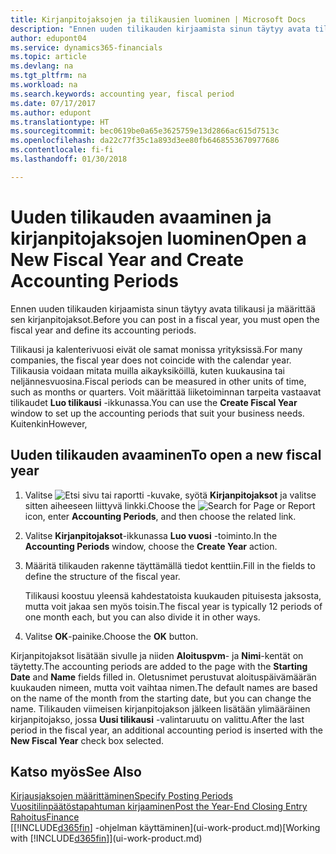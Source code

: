 ```yaml
---
title: Kirjanpitojaksojen ja tilikausien luominen | Microsoft Docs
description: "Ennen uuden tilikauden kirjaamista sinun täytyy avata tilikausi ja määrittää sen kirjanpitojaksot."
author: edupont04
ms.service: dynamics365-financials
ms.topic: article
ms.devlang: na
ms.tgt_pltfrm: na
ms.workload: na
ms.search.keywords: accounting year, fiscal period
ms.date: 07/17/2017
ms.author: edupont
ms.translationtype: HT
ms.sourcegitcommit: bec0619be0a65e3625759e13d2866ac615d7513c
ms.openlocfilehash: da22c77f35c1a893d3ee80fb6468553670977686
ms.contentlocale: fi-fi
ms.lasthandoff: 01/30/2018

---
```

# <a name="open-a-new-fiscal-year-and-create-accounting-periods"></a><span data-ttu-id="8d9aa-103">Uuden tilikauden avaaminen ja kirjanpitojaksojen luominen</span><span class="sxs-lookup"><span data-stu-id="8d9aa-103">Open a New Fiscal Year and Create Accounting Periods</span></span>
<span data-ttu-id="8d9aa-104">Ennen uuden tilikauden kirjaamista sinun täytyy avata tilikausi ja määrittää sen kirjanpitojaksot.</span><span class="sxs-lookup"><span data-stu-id="8d9aa-104">Before you can post in a fiscal year, you must open the fiscal year and define its accounting periods.</span></span>  

<span data-ttu-id="8d9aa-105">Tilikausi ja kalenterivuosi eivät ole samat monissa yrityksissä.</span><span class="sxs-lookup"><span data-stu-id="8d9aa-105">For many companies, the fiscal year does not coincide with the calendar year.</span></span> <span data-ttu-id="8d9aa-106">Tilikausia voidaan mitata muilla aikayksiköillä, kuten kuukausina tai neljännesvuosina.</span><span class="sxs-lookup"><span data-stu-id="8d9aa-106">Fiscal periods can be measured in other units of time, such as months or quarters.</span></span> <span data-ttu-id="8d9aa-107">Voit määrittää liiketoiminnan tarpeita vastaavat tilikaudet **Luo tilikausi** -ikkunassa.</span><span class="sxs-lookup"><span data-stu-id="8d9aa-107">You can use the **Create Fiscal Year** window to set up the accounting periods that suit your business needs.</span></span> <span data-ttu-id="8d9aa-108">Kuitenkin</span><span class="sxs-lookup"><span data-stu-id="8d9aa-108">However,</span></span>   

## <a name="to-open-a-new-fiscal-year"></a><span data-ttu-id="8d9aa-109">Uuden tilikauden avaaminen</span><span class="sxs-lookup"><span data-stu-id="8d9aa-109">To open a new fiscal year</span></span>
1. <span data-ttu-id="8d9aa-110">Valitse ![Etsi sivu tai raportti](media/ui-search/search_small.png "Etsi sivu tai raportti -kuvake") -kuvake, syötä **Kirjanpitojaksot** ja valitse sitten aiheeseen liittyvä linkki.</span><span class="sxs-lookup"><span data-stu-id="8d9aa-110">Choose the ![Search for Page or Report](media/ui-search/search_small.png "Search for Page or Report icon") icon, enter **Accounting Periods**, and then choose the related link.</span></span>
2. <span data-ttu-id="8d9aa-111">Valitse **Kirjanpitojaksot**-ikkunassa **Luo vuosi** -toiminto.</span><span class="sxs-lookup"><span data-stu-id="8d9aa-111">In the **Accounting Periods** window, choose the **Create Year** action.</span></span>
3. <span data-ttu-id="8d9aa-112">Määritä tilikauden rakenne täyttämällä tiedot kenttiin.</span><span class="sxs-lookup"><span data-stu-id="8d9aa-112">Fill in the fields to define the structure of the fiscal year.</span></span>

    <span data-ttu-id="8d9aa-113">Tilikausi koostuu yleensä kahdestatoista kuukauden pituisesta jaksosta, mutta voit jakaa sen myös toisin.</span><span class="sxs-lookup"><span data-stu-id="8d9aa-113">The fiscal year is typically 12 periods of one month each, but you can also divide it in other ways.</span></span>
4. <span data-ttu-id="8d9aa-114">Valitse **OK**-painike.</span><span class="sxs-lookup"><span data-stu-id="8d9aa-114">Choose the **OK** button.</span></span>

<span data-ttu-id="8d9aa-115">Kirjanpitojaksot lisätään sivulle ja niiden **Aloituspvm**- ja **Nimi**-kentät on täytetty.</span><span class="sxs-lookup"><span data-stu-id="8d9aa-115">The accounting periods are added to the page with the **Starting Date** and **Name** fields filled in.</span></span> <span data-ttu-id="8d9aa-116">Oletusnimet perustuvat aloituspäivämäärän kuukauden nimeen, mutta voit vaihtaa nimen.</span><span class="sxs-lookup"><span data-stu-id="8d9aa-116">The default names are based on the name of the month from the starting date, but you can change the name.</span></span> <span data-ttu-id="8d9aa-117">Tilikauden viimeisen kirjanpitojakson jälkeen lisätään ylimääräinen kirjanpitojakso, jossa **Uusi tilikausi** -valintaruutu on valittu.</span><span class="sxs-lookup"><span data-stu-id="8d9aa-117">After the last period in the fiscal year, an additional accounting period is inserted with the **New Fiscal Year** check box selected.</span></span>  


## <a name="see-also"></a><span data-ttu-id="8d9aa-118">Katso myös</span><span class="sxs-lookup"><span data-stu-id="8d9aa-118">See Also</span></span>
[<span data-ttu-id="8d9aa-119">Kirjausjaksojen määrittäminen</span><span class="sxs-lookup"><span data-stu-id="8d9aa-119">Specify Posting Periods</span></span>](finance-how-specify-posting-periods.md)  
[<span data-ttu-id="8d9aa-120">Vuositilinpäätöstapahtuman kirjaaminen</span><span class="sxs-lookup"><span data-stu-id="8d9aa-120">Post the Year-End Closing Entry</span></span>](year-how-post-year-end-close-entry.md)  
[<span data-ttu-id="8d9aa-121">Rahoitus</span><span class="sxs-lookup"><span data-stu-id="8d9aa-121">Finance</span></span>](finance.md)  
<span data-ttu-id="8d9aa-122">[[!INCLUDE[d365fin](includes/d365fin_md.md)] -ohjelman käyttäminen](ui-work-product.md)</span><span class="sxs-lookup"><span data-stu-id="8d9aa-122">[Working with [!INCLUDE[d365fin](includes/d365fin_md.md)]](ui-work-product.md)</span></span>

